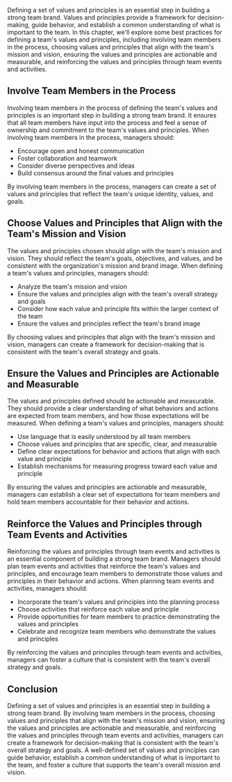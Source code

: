 

Defining a set of values and principles is an essential step in building a strong team brand. Values and principles provide a framework for decision-making, guide behavior, and establish a common understanding of what is important to the team. In this chapter, we'll explore some best practices for defining a team's values and principles, including involving team members in the process, choosing values and principles that align with the team's mission and vision, ensuring the values and principles are actionable and measurable, and reinforcing the values and principles through team events and activities.

## Involve Team Members in the Process

Involving team members in the process of defining the team's values and principles is an important step in building a strong team brand. It ensures that all team members have input into the process and feel a sense of ownership and commitment to the team's values and principles. When involving team members in the process, managers should:

- Encourage open and honest communication
- Foster collaboration and teamwork
- Consider diverse perspectives and ideas
- Build consensus around the final values and principles

By involving team members in the process, managers can create a set of values and principles that reflect the team's unique identity, values, and goals.

## Choose Values and Principles that Align with the Team's Mission and Vision

The values and principles chosen should align with the team's mission and vision. They should reflect the team's goals, objectives, and values, and be consistent with the organization's mission and brand image. When defining a team's values and principles, managers should:

- Analyze the team's mission and vision
- Ensure the values and principles align with the team's overall strategy and goals
- Consider how each value and principle fits within the larger context of the team
- Ensure the values and principles reflect the team's brand image

By choosing values and principles that align with the team's mission and vision, managers can create a framework for decision-making that is consistent with the team's overall strategy and goals.

## Ensure the Values and Principles are Actionable and Measurable

The values and principles defined should be actionable and measurable. They should provide a clear understanding of what behaviors and actions are expected from team members, and how those expectations will be measured. When defining a team's values and principles, managers should:

- Use language that is easily understood by all team members
- Choose values and principles that are specific, clear, and measurable
- Define clear expectations for behavior and actions that align with each value and principle
- Establish mechanisms for measuring progress toward each value and principle

By ensuring the values and principles are actionable and measurable, managers can establish a clear set of expectations for team members and hold team members accountable for their behavior and actions.

## Reinforce the Values and Principles through Team Events and Activities

Reinforcing the values and principles through team events and activities is an essential component of building a strong team brand. Managers should plan team events and activities that reinforce the team's values and principles, and encourage team members to demonstrate those values and principles in their behavior and actions. When planning team events and activities, managers should:

- Incorporate the team's values and principles into the planning process
- Choose activities that reinforce each value and principle
- Provide opportunities for team members to practice demonstrating the values and principles
- Celebrate and recognize team members who demonstrate the values and principles

By reinforcing the values and principles through team events and activities, managers can foster a culture that is consistent with the team's overall strategy and goals.

## Conclusion

Defining a set of values and principles is an essential step in building a strong team brand. By involving team members in the process, choosing values and principles that align with the team's mission and vision, ensuring the values and principles are actionable and measurable, and reinforcing the values and principles through team events and activities, managers can create a framework for decision-making that is consistent with the team's overall strategy and goals. A well-defined set of values and principles can guide behavior, establish a common understanding of what is important to the team, and foster a culture that supports the team's overall mission and vision.
